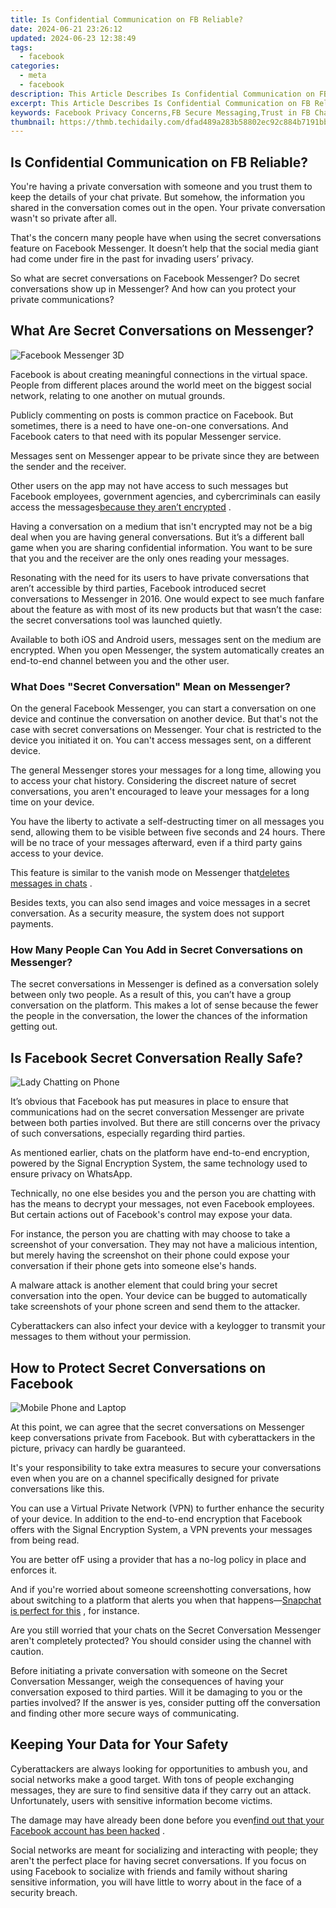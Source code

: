 ```yaml
---
title: Is Confidential Communication on FB Reliable?
date: 2024-06-21 23:26:12
updated: 2024-06-23 12:38:49
tags:
  - facebook
categories:
  - meta
  - facebook
description: This Article Describes Is Confidential Communication on FB Reliable?
excerpt: This Article Describes Is Confidential Communication on FB Reliable?
keywords: Facebook Privacy Concerns,FB Secure Messaging,Trust in FB Chats,Reliability of FB Commms,FB Confidentiality Issues,Effective FB Encryption,Assessing FB Message Security
thumbnail: https://thmb.techidaily.com/dfad489a283b58802ec92c884b7191bbab4a284ecb771027987a79177a9a76e0.jpg
---
```


## Is Confidential Communication on FB Reliable?

 You're having a private conversation with someone and you trust them to keep the details of your chat private. But somehow, the information you shared in the conversation comes out in the open. Your private conversation wasn't so private after all.

 That's the concern many people have when using the secret conversations feature on Facebook Messenger. It doesn’t help that the social media giant had come under fire in the past for invading users’ privacy.

 So what are secret conversations on Facebook Messenger? Do secret conversations show up in Messenger? And how can you protect your private communications?

## What Are Secret Conversations on Messenger?

![Facebook Messenger 3D](https://static1.makeuseofimages.com/wordpress/wp-content/uploads/2021/08/facebook-messenger-3d.jpg)

 Facebook is about creating meaningful connections in the virtual space. People from different places around the world meet on the biggest social network, relating to one another on mutual grounds.

 Publicly commenting on posts is common practice on Facebook. But sometimes, there is a need to have one-on-one conversations. And Facebook caters to that need with its popular Messenger service.

 Messages sent on Messenger appear to be private since they are between the sender and the receiver.

 Other users on the app may not have access to such messages but Facebook employees, government agencies, and cybercriminals can easily access the messages[because they aren’t encrypted](https://www.makeuseof.com/why-arent-facebook-messenger-chats-encrypted/) .

 Having a conversation on a medium that isn't encrypted may not be a big deal when you are having general conversations. But it’s a different ball game when you are sharing confidential information. You want to be sure that you and the receiver are the only ones reading your messages.

 Resonating with the need for its users to have private conversations that aren’t accessible by third parties, Facebook introduced secret conversations to Messenger in 2016\. One would expect to see much fanfare about the feature as with most of its new products but that wasn’t the case: the secret conversations tool was launched quietly.

 Available to both iOS and Android users, messages sent on the medium are encrypted. When you open Messenger, the system automatically creates an end-to-end channel between you and the other user.

### What Does "Secret Conversation" Mean on Messenger?

 On the general Facebook Messenger, you can start a conversation on one device and continue the conversation on another device. But that's not the case with secret conversations on Messenger. Your chat is restricted to the device you initiated it on. You can't access messages sent, on a different device.

 The general Messenger stores your messages for a long time, allowing you to access your chat history. Considering the discreet nature of secret conversations, you aren't encouraged to leave your messages for a long time on your device.

 You have the liberty to activate a self-destructing timer on all messages you send, allowing them to be visible between five seconds and 24 hours. There will be no trace of your messages afterward, even if a third party gains access to your device.

 This feature is similar to the vanish mode on Messenger that[deletes messages in chats](https://www.makeuseof.com/what-is-vanish-mode-on-facebook-messenger/) .

 Besides texts, you can also send images and voice messages in a secret conversation. As a security measure, the system does not support payments.

### How Many People Can You Add in Secret Conversations on Messenger?

 The secret conversations in Messenger is defined as a conversation solely between only two people. As a result of this, you can’t have a group conversation on the platform. This makes a lot of sense because the fewer the people in the conversation, the lower the chances of the information getting out.

## Is Facebook Secret Conversation Really Safe?

![Lady Chatting on Phone](https://static1.makeuseofimages.com/wordpress/wp-content/uploads/2021/08/lady-chatting-on-phone.jpg)

 It’s obvious that Facebook has put measures in place to ensure that communications had on the secret conversation Messenger are private between both parties involved. But there are still concerns over the privacy of such conversations, especially regarding third parties.

 As mentioned earlier, chats on the platform have end-to-end encryption, powered by the Signal Encryption System, the same technology used to ensure privacy on WhatsApp.

 Technically, no one else besides you and the person you are chatting with has the means to decrypt your messages, not even Facebook employees. But certain actions out of Facebook's control may expose your data.

 For instance, the person you are chatting with may choose to take a screenshot of your conversation. They may not have a malicious intention, but merely having the screenshot on their phone could expose your conversation if their phone gets into someone else's hands.

 A malware attack is another element that could bring your secret conversation into the open. Your device can be bugged to automatically take screenshots of your phone screen and send them to the attacker.

 Cyberattackers can also infect your device with a keylogger to transmit your messages to them without your permission.

## How to Protect Secret Conversations on Facebook

![Mobile Phone and Laptop](https://static1.makeuseofimages.com/wordpress/wp-content/uploads/2021/08/mobile-phone-and-laptop.jpg)

 At this point, we can agree that the secret conversations on Messenger keep conversations private from Facebook. But with cyberattackers in the picture, privacy can hardly be guaranteed.

 It's your responsibility to take extra measures to secure your conversations even when you are on a channel specifically designed for private conversations like this.

 You can use a Virtual Private Network (VPN) to further enhance the security of your device. In addition to the end-to-end encryption that Facebook offers with the Signal Encryption System, a VPN prevents your messages from being read.

 You are better ofF using a provider that has a no-log policy in place and enforces it.

 And if you're worried about someone screenshotting conversations, how about switching to a platform that alerts you when that happens—[Snapchat is perfect for this](https://www.makeuseof.com/tag/how-to-take-snapchat-screenshots-without-them-knowing/) , for instance.

 Are you still worried that your chats on the Secret Conversation Messenger aren't completely protected? You should consider using the channel with caution.

 Before initiating a private conversation with someone on the Secret Conversation Messanger, weigh the consequences of having your conversation exposed to third parties. Will it be damaging to you or the parties involved? If the answer is yes, consider putting off the conversation and finding other more secure ways of communicating.

## Keeping Your Data for Your Safety

 Cyberattackers are always looking for opportunities to ambush you, and social networks make a good target. With tons of people exchanging messages, they are sure to find sensitive data if they carry out an attack. Unfortunately, users with sensitive information become victims.

 The damage may have already been done before you even[find out that your Facebook account has been hacked](https://www.makeuseof.com/tag/how-to-find-out-if-your-facebook-account-has-been-hacked/) .

 Social networks are meant for socializing and interacting with people; they aren't the perfect place for having secret conversations. If you focus on using Facebook to socialize with friends and family without sharing sensitive information, you will have little to worry about in the face of a security breach.


<ins class="adsbygoogle"
     style="display:block"
     data-ad-format="autorelaxed"
     data-ad-client="ca-pub-7571918770474297"
     data-ad-slot="1223367746"></ins>



<ins class="adsbygoogle"
     style="display:block"
     data-ad-client="ca-pub-7571918770474297"
     data-ad-slot="8358498916"
     data-ad-format="auto"
     data-full-width-responsive="true"></ins>
